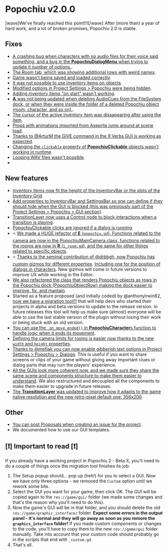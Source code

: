 # Popochiu v2.0.0

[wave]We've finally reached this point!!![/wave] After (more than) a year of hard work, and a lot of broken promises, Popochiu 2.0 is stable.

## Fixes

- [A crashing bug when characters with no audio files for their voice said something, and a bug in the **PopochiuDialogMenu** when trying to update it number of options.](https://github.com/carenalgas/popochiu/commit/60d72ae49afb14846baf8c066c98399163127d09).
- [The Room tab, which was showing additional rows with weird names](https://github.com/carenalgas/popochiu/issues/216).
- [Game wasn't being saved and loaded correctly](https://github.com/carenalgas/popochiu/issues/219).
- [It was not possible to use inventory items on objects](https://github.com/carenalgas/popochiu/issues/224).
- [Modified options in Project Settings > Popochiu were being hidden](https://github.com/carenalgas/popochiu/commit/675c317e6d46516e76350af79ddb9fa7c40549c7).
- [Adding inventory items "on start" wasn't working](https://github.com/carenalgas/popochiu/commit/d164a1a3b6b2dc0e80e49e79cc48b328cc080835).
- [**A** was not being updated when deleting AudioCues from the FileSystem dock, or when they were inside the folder of a deleted Popochiu object (room, character, and so on).](https://github.com/carenalgas/popochiu/issues/59).
- [The cursor of the active inventory item was dissapearing after using the item](https://github.com/carenalgas/popochiu/issues/230).
- [Props with animations imported from Aseprite jump around at scene load](https://github.com/carenalgas/popochiu/issues/192).
- [Thanks to @ArturM the GIVE command in the 9 Verbs GUI is working as expected](https://github.com/carenalgas/popochiu/commit/e3029f86e97085cb708f54f89352633f7fcabe67).
- [Changing the `clickable` property of **PopochiuClickable** objects wasn't working in runtime](https://github.com/carenalgas/popochiu/commit/5a87d46dd4b7f2272366e3bd77b8494a0ff7c053).
- [Looping WAV files wasn't possible](https://github.com/carenalgas/popochiu/issues/239).
- 

## New features

- [Inventory items now fit the height of the InventoryBar or the slots of the Inventory Grid](https://github.com/carenalgas/popochiu/commit/675c317e6d46516e76350af79ddb9fa7c40549c7).
- [Add properties to InventoryBar and SettingsBar so one can define if they should hide when the GUI is blocked (this was previously part of the Project Settings > Popochiu > GUI section)](https://github.com/carenalgas/popochiu/commit/90d2f745143ad50e5d473619e30711493ce40ce4).
- [TransitionLayer now uses a Control node to block interactions when a transition is playing](https://github.com/carenalgas/popochiu/commit/90d2f745143ad50e5d473619e30711493ce40ce4).
- [PopochiuClickable clicks are ignored if a dialog is running](https://github.com/carenalgas/popochiu/commit/90d2f745143ad50e5d473619e30711493ce40ce4).
- ⭐ [We made a HUGE refactor of **E** (`popochiu.gd`). Functions related to the camera are now in the PopochiuMainCamera class, functions related to the rooms are now in **R** (`i_room.gd`), and the same for other things related to specific objects](https://github.com/carenalgas/popochiu/commit/0654f655aae9ca187179424db14db0ac33e4b340).
- ⭐ [Thanks to the seminal contribution of @drbbgh, now Popochiu has custom gizmos for different properties](https://github.com/carenalgas/popochiu/commit/e009c9db36241d0a84d73dc2bcfcf4bc0d86b5e3). [Including one for the position of dialogs in characters](https://github.com/carenalgas/popochiu/commit/53d956ce166bd15f996fe028b55b6d29a0b92fb9). New gizmos will come in future versions to improve UX while working in the Editor.
- [We also refactored the class that renders Popochiu objects as rows in the Popochiu dock (PopochiuObjectRow) making the dock easier to improve, fix, and mantain](https://github.com/carenalgas/popochiu/commit/17a219e61cdf92207b6c22e21108240cbbfc7272).
- Started as a feature proposed (and initially coded) by @anthonyirwin82, [now we have a migration tool!!!](https://github.com/carenalgas/popochiu/commit/d45d95438f0a8059d9e7f6fbbee0052376c85c52) that will help devs who started their projects in alpha and beta versions to update to the release version. In future releases this tool will help us make sure (almost) everyone will be able to use the last stable version of the plugin without losing their work or being stuck with an old version.
- [You can use the `_on_move_ended()` in **PopochiuCharacter**s function to handle logic when it ends its movement](https://github.com/carenalgas/popochiu/commit/e93103b4d9424de6a412d22c6734edf837ee7965).
- [Defining the camera limits for rooms is easier now thanks to the new `width` and `height` properties](https://github.com/carenalgas/popochiu/commit/c32b78eb38413f630d8ff37a524d384f1a1a1674).
- [Thanks to @mefjak you can now enable gibberish text options in Project Settings > Popochiu > Dialogs](https://github.com/carenalgas/popochiu/commit/6cfd50f73dd944e96ac615a0156a404446aacea2). This is useful if you want to share screens or clips of your game without giving away important clues or dialog parts that may ruin the players' experience.
- [All the GUIs look more coherent now, and we made sure they share the same scene and components structure to make them easier to understand](https://github.com/carenalgas/popochiu/commit/b0a4fc49ddd605404f83e5f202325a0ed14b8edd). We also restructured and decoupled all the components to make them easier to upgrade in future releases.
- [The **TransitionLayer** was updated to improve how it adapts to the game native resolution and the new retro-pixel default one: 356x200](https://github.com/carenalgas/popochiu/commit/386f1021732309591879fdf9b3db85fa1e5e12ed).

## Other

- [You can post Proposals when creating an issue for the project](https://github.com/carenalgas/popochiu/commit/d4b12761af0e38923e024e43c63e2982de119974).
- We documented how to use our GUI templates.


## [:exclamation:] Important to read [:exclamation:]

If you already have a working project in Popochiu 2 - Beta X, you'll need to do a couple of things once the migration tool finishes its job:

1. The Setup popup should... pop up (heh!) for you to select a GUI. Now we have only three options - we removed the `Custom` option until we rework some bits.
2. Select the GUI you want for your game, then click OK. The GUI will be copied again to the `res://game/gui/` folder (we made some changes and that's the reason why you'll need to do this).
3. Now the game's GUI will be in that folder, and you should delete the old `res://game/graphic_interface/` folder. **Expect some errors in the output panel - it's normal and they will go away as soon as you remore the `graphics_interface` folder!** If you made custom components or changes to the code, you'll have to copy them to the new `res://game/gui` folder manually. Take into account that your custom code should probably go in the scripts that end with `_custom.gd`.
4. That's all.
